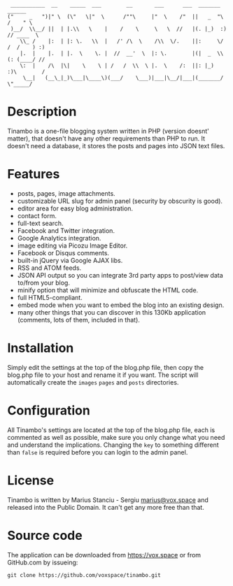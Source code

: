      ___________  __    _____  ___        __       ___      ___  _______     ______    
    ("     _   ")|" \  (\"   \|"  \      /""\     |"  \    /"  ||   _  "\   /    " \   
     )__/  \\__/ ||  | |.\\   \    |    /    \     \   \  //   |(. |_)  :) // ____  \  
        \\_ /    |:  | |: \.   \\  |   /' /\  \    /\\  \/.    ||:     \/ /  /    ) :) 
        |.  |    |.  | |.  \    \. |  //  __'  \  |: \.        |(|  _  \\(: (____/ //  
        \:  |    /\  |\|    \    \ | /   /  \\  \ |.  \    /:  ||: |_)  :)\        /   
         \__|   (__\_|_)\___|\____\)(___/    \___)|___|\__/|___|(_______/  \"_____/    

Description
===========

Tinambo is a one-file blogging system written in PHP (version doesnt' matter),
that doesn't have any other requirements than PHP to run. It doesn't need a
database, it stores the posts and pages into JSON text files.

Features
========

- posts, pages, image attachments.
- customizable URL slug for admin panel (security by obscurity is good).
- editor area for easy blog administration.
- contact form.
- full-text search.
- Facebook and Twitter integration.
- Google Analytics integration.
- image editing via Picozu Image Editor.
- Facebook or Disqus comments.
- built-in jQuery via Google AJAX libs.
- RSS and ATOM feeds.
- JSON API output so you can integrate 3rd party apps to post/view data
	to/from your blog.
- minify option that will minimize and obfuscate the HTML code.
- full HTML5-compliant.
- embed mode when you want to embed the blog into an existing design.
- many other things that you can discover in this 130Kb application (comments,
	lots of them, included in that).

Installation
============

Simply edit the settings at the top of the blog.php file, then copy the blog.php
file to your host and rename it if you want. The script will automatically create
the `images` `pages` and `posts` directories.

Configuration
=============

All Tinambo's settings are located at the top of the blog.php file, each is
commented as well as possible, make sure you only change what you need and
understand the implications. Changing the `key` to something different than
`false` is required before you can login to the admin panel.

License
=======

Tinambo is written by Marius Stanciu - Sergiu <marius@vox.space> and released
into the Public Domain. It can't get any more free than that.

Source code
===========

The application can be downloaded from https://vox.space or from GitHub.com
by issueing:

`git clone https://github.com/voxspace/tinambo.git`
